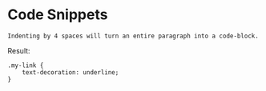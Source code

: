 # Code Snippets

    Indenting by 4 spaces will turn an entire paragraph into a code-block.

Result:

    .my-link {
        text-decoration: underline;
    }


